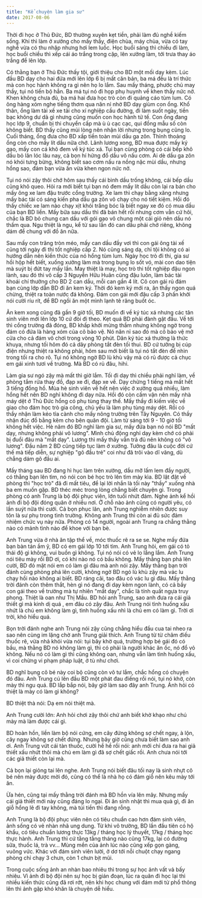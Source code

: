 ```yaml
---
title: "Kể chuyện làm gia sư"
date: 2017-08-06
---
```


Thời đi học ở Thủ Đức, BD thường xuyên kẹt tiền, phải làm đủ nghề kiếm sống. Khi thì làm ở xưởng cho mấy thầy, điện chùa, máy chùa, vừa có tay nghề vừa có thu nhập nhưng hơi lem luốc. Học buổi sáng thì chiều đi làm, học buổi chiều thì xếp cái áo trắng trong cặp, lên xưởng làm, tới trưa thay áo trắng để lên lớp.

Có thằng bạn ở Thủ Đức thấy tội, giới thiệu cho BD một mối dạy kèm. Lúc đầu BD dạy cho hai đứa mới lên lớp 6 bị mất căn bản, ba má đều là trí thức mà con học hành không ra gì nên họ lo lắm. Sau mấy tháng, phước chủ may thầy, tụi nó tiến bộ hẳn. Ba má tụi nó đi họp phụ huynh về khen thầy nức nở. Khen không chưa đủ, ba má hai đưa học trò còn đi quảng cáo tùm lum. Có ông hàng xóm nghe tiếng thơm qua năn nỉ nhờ BD dạy giùm con ổng. Khổ thân, ổng làm tài xế xe tải cho xí nghiệp cầu đường, đi làm suốt ngày, tiền bạc không dư dả gì nhưng cũng muốn con học hành tử tế. Con ổng đang học lớp 9, chuẩn bị thi chuyển cấp mà ù ù cạc cạc, qui đồng mẫu số còn không biết. BD thấy cũng mủi lòng nên nhận lời nhưng trong bụng cũng lo. Cuối tháng, ổng đưa cho BD xấp tiền toàn mùi dầu ga zôn. Thỉnh thoảng ổng còn cho mấy lít dầu nữa chớ. Lãnh lương xong, BD mua được mấy ký gạo, mấy con cá khô đem về ký túc xá. Tụi bạn cùng phòng có cái bếp khô dầu bỏ lăn lóc lâu nay, cả bọn hí hửng đổ dầu vô nấu cơm. Ai dè dầu ga zôn nó khói tưng bừng, không biết sao cơm nấu ra nồng nặc mùi dầu, nhưng hổng sao, đám bạn vừa ăn vừa khen ngon nức nở.

Tụi nó nói zậy thôi chớ hôm sau thấy cái bình dầu trống không, cái bếp dầu cũng khô queo. Hỏi ra mới biết tụi bạn nó đem mấy lít dầu còn lại ra bán cho mấy ông xe lam đậu trước cổng trường. Xe lam thì chạy bằng xăng nhưng mấy bác tài có sáng kiến pha dầu ga zôn vô chạy cho nó tiết kiệm. Hồi đó thấy chiếc xe lam nào chạy xịt khói trắng bóc là biết ngay xe đó có mua dầu của bạn BD liền. Mấy bữa sau dầu thì đã bán hết rồi nhưng cơm vẫn cứ hôi, chắc là BD bỏ chung can dầu với gói gạo vô chung một cái giỏ nên dầu nó thấm qua. Ngu thiệt là ngu, kể từ sau lần đó can dầu phải chở riêng, không dám để chung với đồ ăn nữa. 

Sau mấy con trăng tròn méo, mấy can dầu đầy vơi thì con gái ông tài xế cũng tới ngày đi thi tốt nghiệp cấp 2. Nó cũng sáng dạ, chỉ tội không có ai hướng dẫn nên kiến thức của nó hổng tùm lum. Ngày học trò đi thi, gia sư hồi hộp hết biết, xuống xưởng làm mà trong bụng lo sốt vó, mài con dao tiện mà suýt bị đứt tay mấy lần. May thiệt là may, học trò thi tốt nghiệp đậu ngon lành, sau đó thi vô cấp 3 Nguyễn Hữu Huân cũng đậu luôn, làm bác tài khoái chí thưởng cho BD 2 can dầu, mỗi can gần 4 lít. Cô con gái rủ đám bạn cùng lớp dẫn BD đi ăn kem ký. Thời đó kem ký mới ra, ăn thấy ngon quá chừng, thiệt ra toàn nước đá không. Đám con gái mới đậu cấp 3 phấn khởi nói cười ríu rít, để BD ngồi ăn một mình lạnh tê răng buốt óc.

Ăn kem xong cũng đã gần 9 giờ tối, BD muốn đi về ký túc xá nhưng các tân sinh viên mới lên lớp 10 cứ đòi đi theo. Kẹt quá BD phải đành gật đầu. Về tới thì cổng trường đã đóng, BD khấp khởi mừng thầm nhưng không ngờ trong đám có đứa là hàng xóm của cô bảo vệ. Nó năn nỉ sao đó mà cô bảo vệ mở cửa cho cả đám vô chơi trong vòng 10 phút. Dân ký túc xá thường là thức khuya, nhưng tối hôm đó cả dãy phòng tắt đèn tối thui. BD cứ tưởng bị cúp điện nhưng thiệt ra không phải, hôm sau mới biết là tụi nó tắt đèn để nhìn trong tối ra cho rõ. Tụi nó không ngờ BD lù khù vậy mà có rủ được cả chục em gái xinh tươi về trường. Mà BD có rủ đâu, hihi.

Làm gia sư ngó zậy mà mất thì giờ lắm. Tối đi dạy thì chiều phải nghỉ làm, về phòng tắm rửa thay đồ, đạp xe đi, đạp xe về. Dạy chừng 1 tiếng mà mất hết 3 tiếng đồng hồ. Mùa hè sinh viên về hết nên việc ở xưởng quá nhiều, làm hổng hết nên BD nghỉ không đi dạy nữa. Hồi đó còn cấm vận nên mấy nhà máy dệt ở Thủ Đức hổng có phụ tùng thay thế. Mấy thầy đi kiếm việc về giao cho đám học trò gia công, chủ yếu là làm phụ tùng máy dệt. Rồi có thầy nhận làm kéo tỉa cành cho mấy nông trường trên Tây Nguyên. Có thầy nhận đúc đồ bằng kẽm cho bên quân đội. Làm từ sáng tới 9 - 10 giờ tối không hết việc.
Hè năm đó BD nghỉ làm gia sư, mấy đứa bạn nó nói  BD "mất dạy, nhưng không phải vô lương". Mình chủ động nghỉ dạy kèm chớ có phải bị đuổi đâu mà "mất dạy". Lương thì mấy thầy vẫn trả đủ nên không có "vô lương". Đầu năm 2 BD cũng tiếp tục làm ở xưởng. Tưởng đâu là cuộc đời cứ thế mà tiếp diễn, sự nghiệp "gõ đầu trẻ" coi như đã trôi vào dĩ vãng, dù chẳng dám gõ đầu ai. 

Mấy tháng sau BD đang hì hục làm trên xưởng, dầu mỡ lấm lem đầy người, có thằng bạn lên tìm, nó nói con bé học trò lên tìm mày kìa. BD lật đật về phòng thì "học trò" đã đi mất tiêu, để lại lời nhắn là tối này "thầy" xuống nhà ba em muốn gặp. BD théc méc trong lòng chẳng biết chuyện gì. Trong phòng có anh Trung là bộ đội phục viên, lớn tuổi nhứt đám. Nghe ảnh kể hồi ảnh đi bộ đội đóng quân ở nhiều nơi. Ở chỗ nào ảnh cũng có người yêu, có lần suýt nữa thì cưới. Cả bọn phục lăn, anh Trung nghiễm nhiên được suy tôn là sư phụ trong tình trường. Không anh Trung thì còn ai đủ sức đảm nhiệm chức vụ này nữa. Phòng có 14 người, ngoài anh Trung ra chẳng thằng nào có mảnh tình nào để khoe với bạn bè. 

Anh Trung vừa ở nhà ăn tập thể về, móc thuốc rê ra se se. Nghe mấy đứa bạn bàn tán ầm ỹ, BD có em gái lớp 10 tới tìm. Anh Trung hỏi, em gái có tỏ thái độ gì không, vui buồn gì không. Tụi nó nói có vẻ lo lắng lắm. Anh Trung nói tiêu mày rồi BD ơi, có khi nào nó có bầu không. Mấy thằng bạn phá lên cười, BD đỏ mặt nói em có làm gì đâu mà anh nói zậy.
Mấy thằng bạn trời đánh cùng phòng phá lên cười, không ngờ BD ngó lù khù zậy mà vác lu chạy hồi nào không ai biết. BD ráng cãi, tao đâu có vác lu gì đâu. 
Mấy thằng trời đánh còn thêm thắt, hèn gì nó đang đi dạy kèm ngon lành, có cả bầy con gái theo về trường mà tự nhiên "mất dạy", chắc là tính quất ngựa truy phong. Thiệt là oan như Thị Mầu.
BD hỏi anh Trung, sao anh đưa ra cái giả thiết gì mà kinh dị quá , em đâu có zậy đâu. Anh Trung nói tình huống xấu nhứt là chú em không làm gì, tình huống xấu nhì là chú em có làm gì. Trời ơi trời, khó hiểu quá.

Bọn trời đánh nghe anh Trung nói zậy cũng chẳng hiểu đầu cua tai nheo ra sao nên cùng im lặng chờ anh Trung giải thích. Anh Trung từ từ châm điếu thuốc rê, vừa nhả khói vừa nói: tụi bây khờ quá, trường hợp bé gái đó có bầu, mà thằng BD nó không làm gì, thì có phải là người khác ăn ốc, nó đổ vỏ không. Nếu nó có làm gì thì cũng không oan, nhưng vẫn làm tình huống xấu, vì coi chừng vi phạm pháp luật, ở tù như chơi. 

BD nghĩ bụng cô bé này coi bộ cũng còn vô tư lắm, chắc hổng có chuyện đó đâu. Anh Trung cú lên đầu BD một phát đau điếng rồi nói, tụi nó khờ, còn mày thì ngu quá.
BD lắp bắp nói, bây giờ làm sao đây anh Trung. Ảnh hỏi có thiệt là mày có làm gì không?

BD thiệt thà nói: Dạ em nói thiệt mà. 

Anh Trung cười lớn: Anh hỏi chơi zậy thôi chứ anh biết khờ khạo như chú mày mà làm được cái gì.
  
BD hoàn hồn, liền làm bộ nói cứng, em cây đứng không sợ chết ngay, à lộn, cây ngay không sợ chết đứng. Nhưng bây giờ cũng chưa biết làm sao anh ơi. Anh Trung vứt cái tàn thuốc, cười hề hề rồi nói: anh mới chỉ đưa ra hai giả thiết xấu nhứt thôi mà chú em làm gì đã sợ chết giấc rồi. Anh chưa nói tới các giả thiết còn lại mà.

Cả bọn lại giỏng tai lên nghe. Anh Trung nói biết đâu tối nay là sinh nhựt cô bé nên mày được mời đó, cũng có thể là nhà họ có đám giỗ nên kêu mày tới ăn. 

Ừa hén, cũng tại mấy thằng trời đánh mà BD hồn vía lên mây. Nhưng mấy cái giả thiết mới này cũng đáng lo ngại. Đi ăn sinh nhật thì mua quà gì, đi ăn giỗ hổng lẽ đi tay không, mà túi tiền thì đang rỗng.

Anh Trung là bộ đội phục viên nên có tiêu chuẩn cao hơn đám sinh viên, ảnh sống có vẻ nhàn nhã ung dung. Từ khi vô trường, BD lần đầu tiên có hộ khẩu, có tiêu chuẩn lương thực 13kg / tháng học lý thuyết, 17kg / tháng học thực hành. Anh Trung thì cứ tằng tằng tháng nào cũng 17kg, lại có đường sữa, thuốc lá, trà vv... Mùng mền của ảnh lúc nào cũng xếp gọn gàng, vuông vức. Khác với đám sinh viên lười, ở dơ tới nỗi chuột chạy ngang phòng chỉ chạy 3 chưn, còn 1 chưn bịt mũi. 

Trong cuộc sống ảnh an nhàn bao nhiêu thì trong sự học ảnh vất vả bấy nhiêu. Vì ảnh đi bộ đội nên sự học bị gián đoạn, lúc ra quân đi học lại thì nhiều kiến thức cũng đã rơi rớt, nên khi học chung với đám mới từ phổ thông lên thì ảnh gặp khó khăn là chuyện dễ hiểu.
